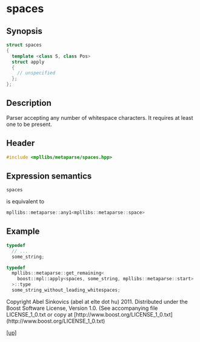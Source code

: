 # spaces

## Synopsis

```cpp
struct spaces
{
  template <class S, class Pos>
  struct apply
  {
    // unspecified
  };
};
```

## Description

Parser accepting any number of whitespace characters. It requires at least one
to be present.

## Header

```cpp
#include <mpllibs/metaparse/spaces.hpp>
```

## Expression semantics

```cpp
spaces
```

is equivalent to

```cpp
mpllibs::metaparse::any1<mpllibs::metaparse::space>
```

## Example

```cpp
typedef
  // ...
  some_string;

typedef
  mpllibs::metaparse::get_remaining<
    boost::mpl::apply<spaces, some_string, mpllibs::metaparse::start>
  >::type
  some_string_without_leading_whitespaces;
```

<p class="copyright">
Copyright Abel Sinkovics (abel at elte dot hu) 2011.
Distributed under the Boost Software License, Version 1.0.
(See accompanying file LICENSE_1_0.txt or copy at
[http://www.boost.org/LICENSE_1_0.txt](http://www.boost.org/LICENSE_1_0.txt)
</p>

[[up]](reference.html)


